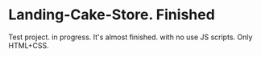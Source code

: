 # Landing-Cake-Store. Finished
Test project.
in progress.
It's almost finished.
with no use JS scripts. Only HTML+CSS.
